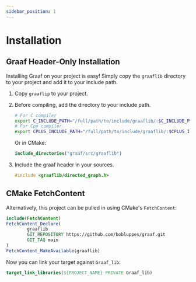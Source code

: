 ```yaml
---
sidebar_position: 1
---
```


# Installation

## Graaf Header-Only Installation

Installing Graaf on your project is easy! Simply copy the `graaflib` directory to your project and add it to your
include path.

1. Copy `graaflip` to your project.
2. Before compiling, add the directory to your include path.
    ```bash
    # For C compiler
    export C_INCLUDE_PATH="/full/path/to/include/graaflib/:$C_INCLUDE_PATH"
    # For Cpp compiler
    export CPLUS_INCLUDE_PATH="/full/path/to/include/graaflib/:$CPLUS_INCLUDE_PATH"
    ```

   Or in CMake:
    ```CMake
    include_directories("graaf/src/graaflib")
    ```
3. Include the graaf header in your sources.
    ```c++
    #include <graaflib/directed_graph.h>
    ```

## CMake FetchContent

Alternatively, this project can be pulled in using CMake's `FetchContent`:

```CMake
include(FetchContent)
FetchContent_Declare(
        graaflib
        GIT_REPOSITORY https://github.com/bobluppes/graaf.git
        GIT_TAG main
)
FetchContent_MakeAvailable(graaflib)
```

Now you can link your target against `Graaf_lib`:

```CMake
target_link_libraries(${PROJECT_NAME} PRIVATE Graaf_lib)
```
